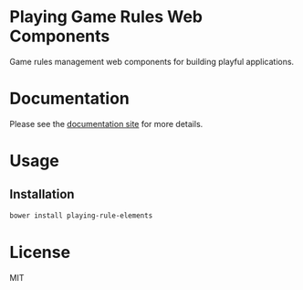 Playing Game Rules Web Components
=================================

Game rules management web components for building playful applications.

# Documentation

Please see the [documentation site](https://playingio.github.io) for more details.

# Usage

## Installation

```bash
bower install playing-rule-elements
```

# License

MIT